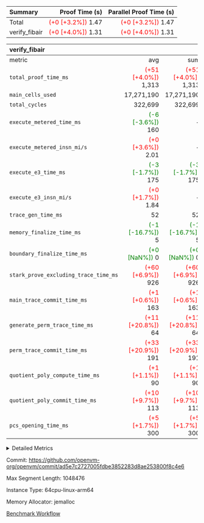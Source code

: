| Summary | Proof Time (s) | Parallel Proof Time (s) |
|:---|---:|---:|
| Total | <span style='color: red'>(+0 [+3.2%])</span> 1.47 | <span style='color: red'>(+0 [+3.2%])</span> 1.47 |
| verify_fibair | <span style='color: red'>(+0 [+4.0%])</span> 1.31 | <span style='color: red'>(+0 [+4.0%])</span> 1.31 |


| verify_fibair |||||
|:---|---:|---:|---:|---:|
|metric|avg|sum|max|min|
| `total_proof_time_ms ` | <span style='color: red'>(+51 [+4.0%])</span> 1,313 | <span style='color: red'>(+51 [+4.0%])</span> 1,313 | <span style='color: red'>(+51 [+4.0%])</span> 1,313 | <span style='color: red'>(+51 [+4.0%])</span> 1,313 |
| `main_cells_used     ` |  17,271,190 |  17,271,190 |  17,271,190 |  17,271,190 |
| `total_cycles        ` |  322,699 |  322,699 |  322,699 |  322,699 |
| `execute_metered_time_ms` | <span style='color: green'>(-6 [-3.6%])</span> 160 | -          | -          | -          |
| `execute_metered_insn_mi/s` | <span style='color: red'>(+0 [+3.6%])</span> 2.01 | -          | <span style='color: red'>(+0 [+3.6%])</span> 2.01 | <span style='color: red'>(+0 [+3.6%])</span> 2.01 |
| `execute_e3_time_ms  ` | <span style='color: green'>(-3 [-1.7%])</span> 175 | <span style='color: green'>(-3 [-1.7%])</span> 175 | <span style='color: green'>(-3 [-1.7%])</span> 175 | <span style='color: green'>(-3 [-1.7%])</span> 175 |
| `execute_e3_insn_mi/s` | <span style='color: red'>(+0 [+1.7%])</span> 1.84 | -          | <span style='color: red'>(+0 [+1.7%])</span> 1.84 | <span style='color: red'>(+0 [+1.7%])</span> 1.84 |
| `trace_gen_time_ms   ` |  52 |  52 |  52 |  52 |
| `memory_finalize_time_ms` | <span style='color: green'>(-1 [-16.7%])</span> 5 | <span style='color: green'>(-1 [-16.7%])</span> 5 | <span style='color: green'>(-1 [-16.7%])</span> 5 | <span style='color: green'>(-1 [-16.7%])</span> 5 |
| `boundary_finalize_time_ms` | <span style='color: green'>(+0 [NaN%])</span> 0 | <span style='color: green'>(+0 [NaN%])</span> 0 | <span style='color: green'>(+0 [NaN%])</span> 0 | <span style='color: green'>(+0 [NaN%])</span> 0 |
| `stark_prove_excluding_trace_time_ms` | <span style='color: red'>(+60 [+6.9%])</span> 926 | <span style='color: red'>(+60 [+6.9%])</span> 926 | <span style='color: red'>(+60 [+6.9%])</span> 926 | <span style='color: red'>(+60 [+6.9%])</span> 926 |
| `main_trace_commit_time_ms` | <span style='color: red'>(+1 [+0.6%])</span> 163 | <span style='color: red'>(+1 [+0.6%])</span> 163 | <span style='color: red'>(+1 [+0.6%])</span> 163 | <span style='color: red'>(+1 [+0.6%])</span> 163 |
| `generate_perm_trace_time_ms` | <span style='color: red'>(+11 [+20.8%])</span> 64 | <span style='color: red'>(+11 [+20.8%])</span> 64 | <span style='color: red'>(+11 [+20.8%])</span> 64 | <span style='color: red'>(+11 [+20.8%])</span> 64 |
| `perm_trace_commit_time_ms` | <span style='color: red'>(+33 [+20.9%])</span> 191 | <span style='color: red'>(+33 [+20.9%])</span> 191 | <span style='color: red'>(+33 [+20.9%])</span> 191 | <span style='color: red'>(+33 [+20.9%])</span> 191 |
| `quotient_poly_compute_time_ms` | <span style='color: red'>(+1 [+1.1%])</span> 90 | <span style='color: red'>(+1 [+1.1%])</span> 90 | <span style='color: red'>(+1 [+1.1%])</span> 90 | <span style='color: red'>(+1 [+1.1%])</span> 90 |
| `quotient_poly_commit_time_ms` | <span style='color: red'>(+10 [+9.7%])</span> 113 | <span style='color: red'>(+10 [+9.7%])</span> 113 | <span style='color: red'>(+10 [+9.7%])</span> 113 | <span style='color: red'>(+10 [+9.7%])</span> 113 |
| `pcs_opening_time_ms ` | <span style='color: red'>(+5 [+1.7%])</span> 300 | <span style='color: red'>(+5 [+1.7%])</span> 300 | <span style='color: red'>(+5 [+1.7%])</span> 300 | <span style='color: red'>(+5 [+1.7%])</span> 300 |



<details>
<summary>Detailed Metrics</summary>

|  | verify_program_compile_ms | total_cells | stark_prove_excluding_trace_time_ms | quotient_poly_compute_time_ms | quotient_poly_commit_time_ms | perm_trace_commit_time_ms | pcs_opening_time_ms | main_trace_commit_time_ms | app proof_time_ms |
| --- | --- | --- | --- | --- | --- | --- | --- | --- |
|  | 7 | 65,536 | 35 | 1 | 6 | 0 | 19 | 7 | 1,324 | 

| air_name | rows | quotient_deg | main_cols | interactions | constraints | cells |
| --- | --- | --- | --- | --- | --- | --- |
| AccessAdapterAir<2> |  | 2 |  | 5 | 12 |  | 
| AccessAdapterAir<4> |  | 2 |  | 5 | 12 |  | 
| AccessAdapterAir<8> |  | 2 |  | 5 | 12 |  | 
| FibonacciAir | 32,768 | 1 | 2 |  | 5 | 65,536 | 
| FriReducedOpeningAir |  | 2 |  | 39 | 71 |  | 
| JalRangeCheckAir |  | 2 |  | 9 | 14 |  | 
| NativePoseidon2Air<BabyBearParameters>, 1> |  | 2 |  | 136 | 572 |  | 
| PhantomAir |  | 2 |  | 3 | 5 |  | 
| ProgramAir |  | 1 |  | 1 | 4 |  | 
| VariableRangeCheckerAir |  | 1 |  | 1 | 4 |  | 
| VmAirWrapper<AluNativeAdapterAir, FieldArithmeticCoreAir> |  | 2 |  | 15 | 27 |  | 
| VmAirWrapper<BranchNativeAdapterAir, BranchEqualCoreAir<1> |  | 2 |  | 11 | 25 |  | 
| VmAirWrapper<NativeAdapterAir<2, 0>, PublicValuesCoreAir> |  | 2 |  | 11 | 29 |  | 
| VmAirWrapper<NativeLoadStoreAdapterAir<1>, NativeLoadStoreCoreAir<1> |  | 2 |  | 15 | 20 |  | 
| VmAirWrapper<NativeLoadStoreAdapterAir<4>, NativeLoadStoreCoreAir<4> |  | 2 |  | 15 | 20 |  | 
| VmAirWrapper<NativeVectorizedAdapterAir<4>, FieldExtensionCoreAir> |  | 2 |  | 15 | 27 |  | 
| VmConnectorAir |  | 2 |  | 5 | 11 |  | 
| VolatileBoundaryAir |  | 2 |  | 7 | 19 |  | 

| group | trace_gen_time_ms | total_proof_time_ms | total_cycles | total_cells | stark_prove_excluding_trace_time_ms | quotient_poly_compute_time_ms | quotient_poly_commit_time_ms | perm_trace_commit_time_ms | pcs_opening_time_ms | memory_finalize_time_ms | main_trace_commit_time_ms | main_cells_used | insns | generate_perm_trace_time_ms | fri.log_blowup | execute_metered_time_ms | execute_metered_insn_mi/s | execute_e3_time_ms | execute_e3_insn_mi/s | boundary_finalize_time_ms |
| --- | --- | --- | --- | --- | --- | --- | --- | --- | --- | --- | --- | --- | --- | --- | --- | --- | --- | --- | --- | --- |
| verify_fibair | 52 | 1,313 | 322,699 | 62,474,410 | 926 | 90 | 113 | 191 | 300 | 5 | 163 | 17,271,190 | 322,700 | 64 | 1 | 160 | 2.01 | 175 | 1.84 | 0 | 

| group | air_name | rows | prep_cols | perm_cols | main_cols | cells |
| --- | --- | --- | --- | --- | --- | --- |
| verify_fibair | AccessAdapterAir<2> | 131,072 |  | 16 | 11 | 3,538,944 | 
| verify_fibair | AccessAdapterAir<4> | 65,536 |  | 16 | 13 | 1,900,544 | 
| verify_fibair | AccessAdapterAir<8> | 128 |  | 16 | 17 | 4,224 | 
| verify_fibair | FriReducedOpeningAir | 2,048 |  | 84 | 27 | 227,328 | 
| verify_fibair | JalRangeCheckAir | 32,768 |  | 28 | 12 | 1,310,720 | 
| verify_fibair | NativePoseidon2Air<BabyBearParameters>, 1> | 32,768 |  | 312 | 398 | 23,265,280 | 
| verify_fibair | PhantomAir | 16,384 |  | 12 | 6 | 294,912 | 
| verify_fibair | ProgramAir | 8,192 |  | 8 | 10 | 147,456 | 
| verify_fibair | VariableRangeCheckerAir | 262,144 | 2 | 8 | 1 | 2,359,296 | 
| verify_fibair | VmAirWrapper<AluNativeAdapterAir, FieldArithmeticCoreAir> | 262,144 |  | 36 | 29 | 17,039,360 | 
| verify_fibair | VmAirWrapper<BranchNativeAdapterAir, BranchEqualCoreAir<1> | 32,768 |  | 28 | 23 | 1,671,168 | 
| verify_fibair | VmAirWrapper<NativeLoadStoreAdapterAir<1>, NativeLoadStoreCoreAir<1> | 65,536 |  | 40 | 21 | 3,997,696 | 
| verify_fibair | VmAirWrapper<NativeLoadStoreAdapterAir<4>, NativeLoadStoreCoreAir<4> | 32,768 |  | 40 | 27 | 2,195,456 | 
| verify_fibair | VmAirWrapper<NativeVectorizedAdapterAir<4>, FieldExtensionCoreAir> | 32,768 |  | 36 | 38 | 2,424,832 | 
| verify_fibair | VmConnectorAir | 2 | 1 | 16 | 5 | 42 | 
| verify_fibair | VolatileBoundaryAir | 65,536 |  | 20 | 12 | 2,097,152 | 

| group | trace_height_constraint | weighted_sum | threshold |
| --- | --- | --- | --- |
| verify_fibair | 0 | 1,085,444 | 2,013,265,921 | 
| verify_fibair | 1 | 5,411,200 | 2,013,265,921 | 
| verify_fibair | 2 | 542,722 | 2,013,265,921 | 
| verify_fibair | 3 | 5,476,612 | 2,013,265,921 | 
| verify_fibair | 4 | 65,536 | 2,013,265,921 | 
| verify_fibair | 5 | 12,851,850 | 2,013,265,921 | 

| trace_height_constraint | threshold |
| --- | --- |
| 0 | 2,013,265,921 | 

</details>


Commit: https://github.com/openvm-org/openvm/commit/ad5e7c2727005fdbe3852283d8ae253800f8c4e6

Max Segment Length: 1048476

Instance Type: 64cpu-linux-arm64

Memory Allocator: jemalloc

[Benchmark Workflow](https://github.com/openvm-org/openvm/actions/runs/16202861829)
